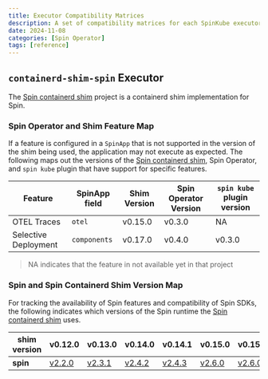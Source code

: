 ```yaml
---
title: Executor Compatibility Matrices
description: A set of compatibility matrices for each SpinKube executor
date: 2024-11-08
categories: [Spin Operator]
tags: [reference]
---
```


## `containerd-shim-spin` Executor

The [Spin containerd shim](https://github.com/spinkube/containerd-shim-spin) project is a containerd shim implementation for Spin.

### Spin Operator and Shim Feature Map

If a feature is configured in a `SpinApp` that is not supported in the version of the shim being
used, the application may not execute as expected. The following maps out the versions of the [Spin
containerd shim](https://github.com/spinkube/containerd-shim-spin), Spin Operator, and `spin kube`
plugin that have support for specific features.

| Feature | SpinApp field | Shim Version | Spin Operator Version | `spin kube` plugin version |
| -- | -- | -- | -- | -- |
| OTEL Traces | `otel` | v0.15.0 | v0.3.0 | NA |
| Selective Deployment | `components` | v0.17.0 | v0.4.0 | v0.3.0 |

> NA indicates that the feature in not available yet in that project

### Spin and Spin Containerd Shim Version Map

For tracking the availability of Spin features and compatibility of Spin SDKs, the following
indicates which versions of the Spin runtime the [Spin containerd
shim](https://github.com/spinkube/containerd-shim-spin) uses.

| **shim version** | v0.12.0                                                       | v0.13.0                                                       | v0.14.0                                                       | v0.14.1                                                       | v0.15.0                                                       | v0.15.1                                                       | v0.16.0                                                       | v0.17.0 | v0.18.0 |
|------------------|---------------------------------------------------------------|---------------------------------------------------------------|---------------------------------------------------------------|---------------------------------------------------------------|---------------------------------------------------------------|---------------------------------------------------------------|---------------------------------------------------------------|---------------------------------------------------------------|-------------------------------|
| **spin**         | [v2.2.0](https://github.com/fermyon/spin/releases/tag/v2.2.0) | [v2.3.1](https://github.com/fermyon/spin/releases/tag/v2.3.1) | [v2.4.2](https://github.com/fermyon/spin/releases/tag/v2.4.2) | [v2.4.3](https://github.com/fermyon/spin/releases/tag/v2.4.3) | [v2.6.0](https://github.com/fermyon/spin/releases/tag/v2.6.0) | [v2.6.0](https://github.com/fermyon/spin/releases/tag/v2.6.0) | [v2.6.0](https://github.com/fermyon/spin/releases/tag/v2.6.0) | [v3.0.0](https://github.com/fermyon/spin/releases/tag/v3.0.0) | [v3.1.2](https://github.com/fermyon/spin/releases/tag/v3.1.2) |
